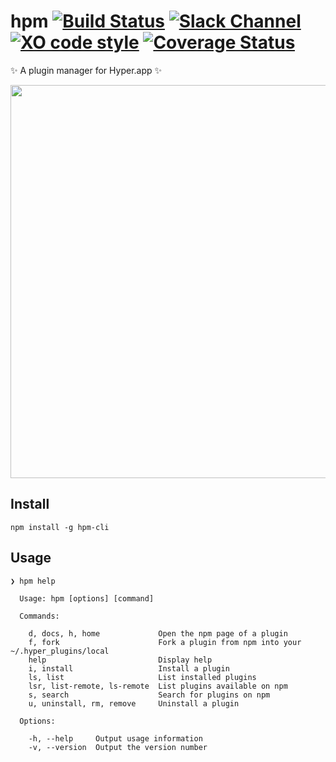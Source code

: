 # hpm [![Build Status](https://travis-ci.org/zeit/hpm.svg?branch=master)](https://travis-ci.org/matheuss/hpm) [![Slack Channel](https://zeit-slackin.now.sh/badge.svg)](https://zeit.chat/) [![XO code style](https://img.shields.io/badge/code_style-XO-5ed9c7.svg)](https://github.com/sindresorhus/xo) [![Coverage Status](https://coveralls.io/repos/github/matheuss/hpm/badge.svg?branch=master)](https://coveralls.io/github/matheuss/hpm?branch=master)


✨ A plugin manager for Hyper.app ✨

<img src="https://raw.githubusercontent.com/matheuss/hpm/master/screenshot.gif?v=2" width="629">

## Install

```
npm install -g hpm-cli
```

## Usage

```
❯ hpm help

  Usage: hpm [options] [command]

  Commands:

    d, docs, h, home             Open the npm page of a plugin
    f, fork                      Fork a plugin from npm into your ~/.hyper_plugins/local
    help                         Display help
    i, install                   Install a plugin
    ls, list                     List installed plugins
    lsr, list-remote, ls-remote  List plugins available on npm
    s, search                    Search for plugins on npm
    u, uninstall, rm, remove     Uninstall a plugin

  Options:

    -h, --help     Output usage information
    -v, --version  Output the version number
```
